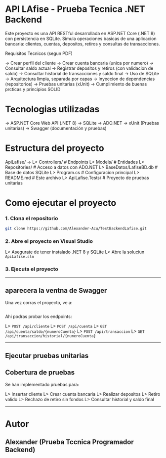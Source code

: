 # API LAfise - Prueba Tecnica .NET Backend

Este proyecto es una API RESTful desarrollada en ASP.NET Core (.NET 8) con persistencia en SQLite. Simula operaciones basicas de una aplicacion bancaria: clientes, cuentas, depositos, retiros y consultas de transacciones.


Requisitos Tecnicos (segun PDF)

-> Crear perfil del cliente
-> Crear cuenta bancaria (unica por numero)
-> Consultar saldo actual
-> Registrar depositos y retiros (con validacion de saldo)
-> Consultar historial de transacciones y saldo final
-> Uso de SQLite
-> Arquitectura limpia, separada por capas
-> Inyeccion de dependencias (repositorios)
-> Pruebas unitarias (xUnit)
-> Cumplimiento de buenas prcticas y principios SOLID


# Tecnologias utilizadas

-> ASP.NET Core Web API (.NET 8)
-> SQLite
-> ADO.NET
-> xUnit (Pruebas unitarias)
-> Swagger (documentación y pruebas)

# Estructura del proyecto

ApiLafise/
->
L> Controllers/             # Endpoints
L> Models/                  # Entidades
L> Repositories/            # Acceso a datos con ADO.NET
L> BaseDatos/LafiseBD.db    # Base de datos SQLite
L> Program.cs               # Configuracion principal
L> README.md                # Este archivo
L> ApiLafise.Tests/         # Proyecto de pruebas unitarias

# Como ejecutar el proyecto

### 1. Clona el repositorio

```bash
git clone https://github.com/Alexander-Acu/TestBackendLafise.git
```
### 2. Abre el proyecto en Visual Studio

L> Asegurate de tener instalado .NET 8 y SQLite
L> Abre la soluciun `ApiLafise.sln`

### 3. Ejecuta el proyecto
---

## aparecera la ventna de Swagger

Una vez corras el proyecto, ve a:

```
```
Ahi podras probar los endpoints:

L> `POST /api/cliente`
L> `POST /api/cuenta`
L> `GET /api/cuenta/saldo/{numeroCuenta}`
L> `POST /api/transaccion`
L> `GET /api/transaccion/historial/{numeroCuenta}`

---
## Ejecutar pruebas unitarias

## Cobertura de pruebas

Se han implementado pruebas para:

L> Insertar cliente
L> Crear cuenta bancaria
L> Realizar depositos
L> Retiro valido
L> Rechazo de retiro sin fondos
L> Consultar historial y saldo final

---
# Autor
## Alexander (Prueba Tccnica Programador Backend)

